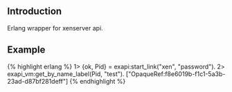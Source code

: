 ## Introduction

Erlang wrapper for xenserver api.

## Example

{% highlight erlang %}
1> {ok, Pid} = exapi:start_link("xen", "password").
2> exapi_vm:get_by_name_label(Pid, "test").
["OpaqueRef:f8e6019b-f1c1-5a3b-23ad-d87bf281deff"]
{% endhighlight %}
